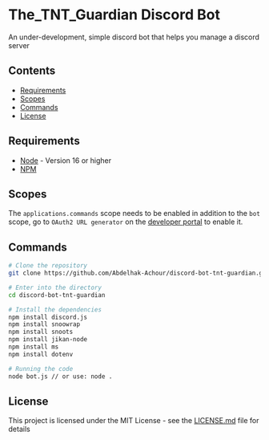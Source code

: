 # The_TNT_Guardian Discord Bot
An under-development, simple discord bot that helps you manage a discord server
## Contents

* [Requirements](#requirements)
* [Scopes](#scopes)
* [Commands](#commands)
* [License](#license)

## Requirements

- [Node](https://nodejs.org/en/) - Version 16 or higher
- [NPM](https://www.npmjs.com/)

## Scopes

The `applications.commands` scope needs to be enabled in addition to the `bot` scope, go to `OAuth2 URL generator` on the [developer portal](https://discord.com/developers/applications/) to enable it.

## Commands

```bash
# Clone the repository
git clone https://github.com/Abdelhak-Achour/discord-bot-tnt-guardian.git

# Enter into the directory
cd discord-bot-tnt-guardian

# Install the dependencies
npm install discord.js
npm install snoowrap
npm install snoots
npm install jikan-node
npm install ms
npm install dotenv

# Running the code
node bot.js // or use: node .
```

## License

This project is licensed under the MIT License - see the [LICENSE.md](LICENSE) file for details
